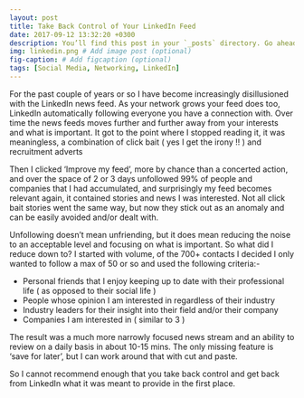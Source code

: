 ```yaml
---
layout: post
title: Take Back Control of Your LinkedIn Feed
date: 2017-09-12 13:32:20 +0300
description: You’ll find this post in your `_posts` directory. Go ahead and edit it and re-build the site to see your changes. # Add post description (optional)
img: linkedin.png # Add image post (optional)
fig-caption: # Add figcaption (optional)
tags: [Social Media, Networking, LinkedIn]
---
```


For the past couple of years or so I have become increasingly disillusioned with the LinkedIn news feed. As your network grows your feed does too, LinkedIn automatically following everyone you have a connection with. Over time the news feeds moves further and further away from your interests and what is important. It got to the point where I stopped reading it, it was meaningless, a combination of click bait ( yes I get the irony !! ) and recruitment adverts

Then I clicked ‘Improve my feed’, more by chance than a concerted action, and over the space of 2 or 3 days unfollowed 99% of people and companies that I had accumulated, and surprisingly my feed becomes relevant again, it contained stories and news I was interested. Not all click bait stories went the same way, but now they stick out as an anomaly and can be easily avoided and/or dealt with.

Unfollowing doesn’t mean unfriending, but it does mean reducing the noise to an acceptable level and focusing on what is important. So what did I reduce down to? I started with volume, of the 700+ contacts I decided I only wanted to follow a max of 50 or so and used the following criteria:-

* Personal friends that I enjoy keeping up to date with their professional life ( as opposed to their social life )
* People whose opinion I am interested in regardless of their industry
* Industry leaders for their insight into their field and/or their company
* Companies I am interested in ( similar to 3 )

The result was a much more narrowly focused news stream and an ability to review on a daily basis in about 10-15 mins. The only missing feature is ‘save for later’, but I can work around that with cut and paste.

So I cannot recommend enough that you take back control and get back from LinkedIn what it was meant to provide in the first place.